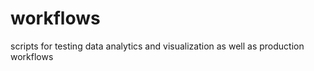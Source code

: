 # workflows

scripts for testing data analytics and visualization as well as production workflows 


